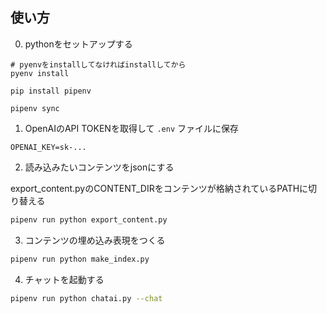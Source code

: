 ## 使い方

0. pythonをセットアップする

```
# pyenvをinstallしてなければinstallしてから
pyenv install

pip install pipenv

pipenv sync
```

1. OpenAIのAPI TOKENを取得して `.env` ファイルに保存

```
OPENAI_KEY=sk-...
```

2. 読み込みたいコンテンツをjsonにする

export_content.pyのCONTENT_DIRをコンテンツが格納されているPATHに切り替える

```sh
pipenv run python export_content.py
```

3. コンテンツの埋め込み表現をつくる

```sh
pipenv run python make_index.py
```

4. チャットを起動する

```sh
pipenv run python chatai.py --chat
```

